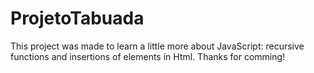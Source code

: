 # ProjetoTabuada


This project was made to learn a little more about JavaScript: recursive functions and insertions of elements in Html. Thanks for comming!
